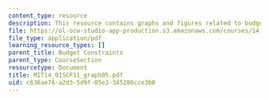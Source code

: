 ```yaml
---
content_type: resource
description: This resource contains graphs and figures related to budget constraints.
file: https://ol-ocw-studio-app-production.s3.amazonaws.com/courses/14-01sc-principles-of-microeconomics-fall-2011/c636ae76a2d35d9f05e3345286cce3b0_MIT14_01SCF11_graph05.pdf
file_type: application/pdf
learning_resource_types: []
parent_title: Budget Constraints
parent_type: CourseSection
resourcetype: Document
title: MIT14_01SCF11_graph05.pdf
uid: c636ae76-a2d3-5d9f-05e3-345286cce3b0
---
```

